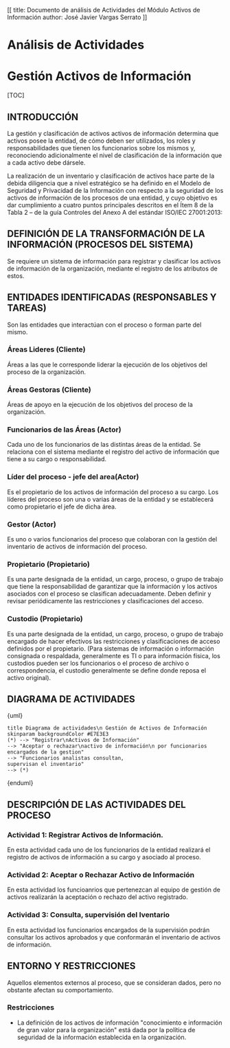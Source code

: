 [[
title: Documento de análisis de Actividades del Módulo Activos de Información
author: José Javier Vargas Serrato
]]

Análisis de Actividades
=======================

Gestión Activos de Información
==========================

[TOC]

INTRODUCCIÓN
------------

La gestión y clasificación de activos activos de información determina que activos posee la entidad, de cómo deben ser
utilizados, los roles y responsabilidades que tienen los funcionarios sobre los
mismos y, reconociendo adicionalmente el nivel de clasificación de la información
que a cada activo debe dársele.

La realización de un inventario y clasificación de activos hace parte de la debida
diligencia que a nivel estratégico se ha definido en el Modelo de Seguridad y
Privacidad de la Información con respecto a la seguridad de los activos de
información de los procesos de una entidad, y cuyo objetivo es dar cumplimiento a
cuatro puntos principales descritos en el Ítem 8 de la Tabla 2 – de la guía Controles
del Anexo A del estándar ISO/IEC 27001:2013:

DEFINICIÓN DE LA TRANSFORMACIÓN DE LA INFORMACIÓN (PROCESOS DEL SISTEMA)
----------------------

Se requiere un sistema de información para registrar y clasificar los activos de información de la organización, mediante el registro de los atributos de estos.

ENTIDADES IDENTIFICADAS (RESPONSABLES Y TAREAS)
-----------------------------------------------

Son las entidades que interactúan con el proceso o forman parte del mismo.

### Áreas Lideres (Cliente)
Áreas a las que le corresponde liderar la ejecución de los objetivos del proceso de la organización.

### Áreas Gestoras (Cliente)
Áreas de apoyo en la ejecución de los objetivos del proceso de la organización.

### Funcionarios de las Áreas (Actor)
Cada uno de los funcionarios de las distintas áreas de la entidad. Se relaciona con el sistema mediante el registro del activo de información que tiene a su cargo o responsabilidad.

### Líder del proceso - jefe del area(Actor)
Es el propietario de los activos de información del proceso a su cargo. Los líderes del proceso son una o varias áreas de la entidad y se establecerá como propietario el jefe de dicha área.

### Gestor (Actor)
Es uno o varios funcionarios del proceso que colaboran con la gestión del inventario de activos de información del proceso.

### Propietario (Propietario)
Es una parte designada de la entidad, un cargo, proceso, o grupo de
trabajo que tiene la responsabilidad de garantizar que la información y los activos asociados con el proceso se clasifican adecuadamente. Deben definir y revisar periódicamente las restricciones y clasificaciones del acceso.

### Custodio (Propietario)
Es una parte designada de la entidad, un cargo, proceso, o grupo de
trabajo encargado de hacer efectivos las restricciones y clasificaciones de acceso
definidos por el propietario. (Para sistemas de información o información
consignada o respaldada, generalmente es TI o para información física, los
custodios pueden ser los funcionarios o el proceso de archivo o correspondencia, el
custodio generalmente se define donde reposa el activo original).


DIAGRAMA DE ACTIVIDADES
-----------------------
{uml}

	title Diagrama de actividades\n Gestión de Activos de Información
	skinparam backgroundColor #E7E3E3
	(*) --> "Registrar\nActivos de Información"
	--> "Aceptar o rechazar\nactivo de información\n por funcionarios
	encargados de la gestion"
	--> "Funcionarios analistas consultan,
	supervisan el inventario"
	--> (*)

{enduml}

DESCRIPCIÓN DE LAS ACTIVIDADES DEL PROCESO
------------------------------------------
### Actividad 1: Registrar Activos de Información.

En esta actividad cada uno de los funcionarios de la entidad realizará el registro de activos de información a su cargo y asociado al proceso.

### Actividad 2: Aceptar o Rechazar Activo de Información

En esta actividad los funcioanrios que pertenezcan al equipo de gestión de activos realizarán la aceptación o rechazo del activo registrado.

### Actividad 3: Consulta, supervisión  del Iventario

En esta actividad los funcionarios encargados de la supervisión podrán consultar los activos aprobados y que conformarán el inventario de activos de información.

ENTORNO Y RESTRICCIONES
-----------------------

Aquellos elementos externos al proceso, que se consideran dados, pero no obstante afectan su comportamiento.

### Restricciones

- La definición de los activos de información "conocimiento e información de gran valor para la organización"  está dada por la política de seguridad de la información establecida en la organización.
